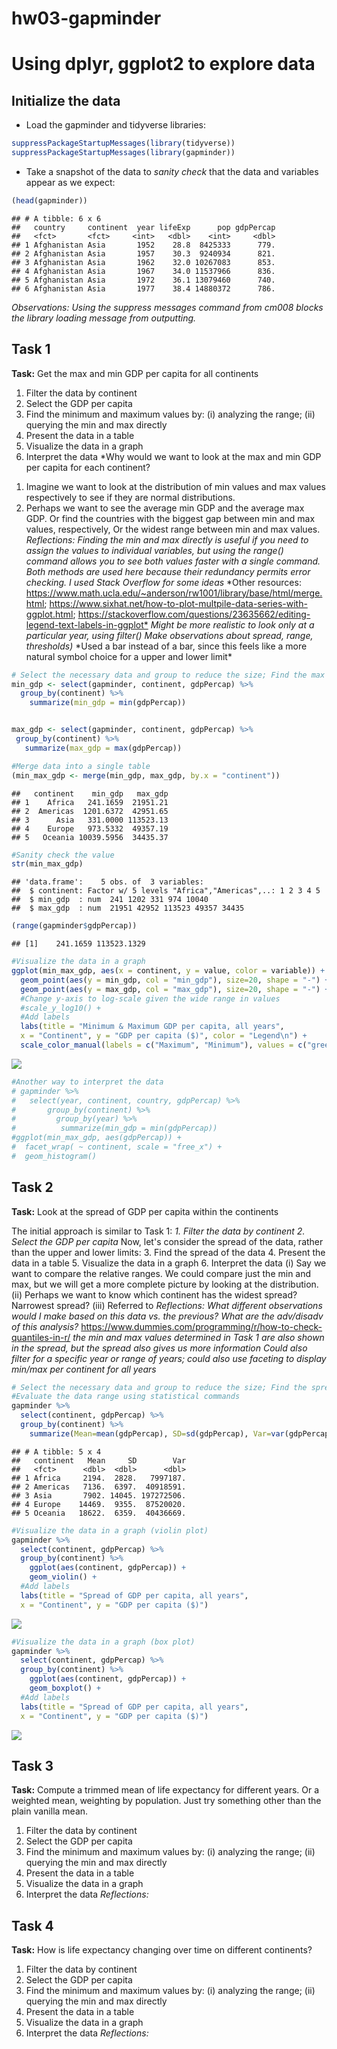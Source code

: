 hw03-gapminder
================

Using dplyr, ggplot2 to explore data
====================================

Initialize the data
-------------------

-   Load the gapminder and tidyverse libraries:

``` r
suppressPackageStartupMessages(library(tidyverse))
suppressPackageStartupMessages(library(gapminder))
```

-   Take a snapshot of the data to *sanity check* that the data and variables appear as we expect:

``` r
(head(gapminder))
```

    ## # A tibble: 6 x 6
    ##   country     continent  year lifeExp      pop gdpPercap
    ##   <fct>       <fct>     <int>   <dbl>    <int>     <dbl>
    ## 1 Afghanistan Asia       1952    28.8  8425333      779.
    ## 2 Afghanistan Asia       1957    30.3  9240934      821.
    ## 3 Afghanistan Asia       1962    32.0 10267083      853.
    ## 4 Afghanistan Asia       1967    34.0 11537966      836.
    ## 5 Afghanistan Asia       1972    36.1 13079460      740.
    ## 6 Afghanistan Asia       1977    38.4 14880372      786.

*Observations:* *Using the suppress messages command from cm008 blocks the library loading message from outputting.*

Task 1
------

**Task:** Get the max and min GDP per capita for all continents

1.  Filter the data by continent
2.  Select the GDP per capita
3.  Find the minimum and maximum values by: (i) analyzing the range; (ii) querying the min and max directly
4.  Present the data in a table
5.  Visualize the data in a graph
6.  Interpret the data \*Why would we want to look at the max and min GDP per capita for each continent?

<!-- -->

1.  Imagine we want to look at the distribution of min values and max values respectively to see if they are normal distributions.
2.  Perhaps we want to see the average min GDP and the average max GDP. Or find the countries with the biggest gap between min and max values, respectively, Or the widest range between min and max values. *Reflections:* *Finding the min and max directly is useful if you need to assign the values to individual variables, but using the range() command allows you to see both values faster with a single command. Both methods are used here because their redundancy permits error checking.* *I used Stack Overflow for some ideas* *Other resources: <https://www.math.ucla.edu/~anderson/rw1001/library/base/html/merge.html>; <https://www.sixhat.net/how-to-plot-multpile-data-series-with-ggplot.html>; <https://stackoverflow.com/questions/23635662/editing-legend-text-labels-in-ggplot*> *Might be more realistic to look only at a particular year, using filter()* *Make observations about spread, range, thresholds)* *Used a bar instead of a bar, since this feels like a more natural symbol choice for a upper and lower limit\*

``` r
# Select the necessary data and group to reduce the size; Find the max and min values per continent
min_gdp <- select(gapminder, continent, gdpPercap) %>% 
  group_by(continent) %>% 
    summarize(min_gdp = min(gdpPercap))


max_gdp <- select(gapminder, continent, gdpPercap) %>%
 group_by(continent) %>%
   summarize(max_gdp = max(gdpPercap))

#Merge data into a single table
(min_max_gdp <- merge(min_gdp, max_gdp, by.x = "continent"))
```

    ##   continent    min_gdp   max_gdp
    ## 1    Africa   241.1659  21951.21
    ## 2  Americas  1201.6372  42951.65
    ## 3      Asia   331.0000 113523.13
    ## 4    Europe   973.5332  49357.19
    ## 5   Oceania 10039.5956  34435.37

``` r
#Sanity check the value
str(min_max_gdp)
```

    ## 'data.frame':    5 obs. of  3 variables:
    ##  $ continent: Factor w/ 5 levels "Africa","Americas",..: 1 2 3 4 5
    ##  $ min_gdp  : num  241 1202 331 974 10040
    ##  $ max_gdp  : num  21951 42952 113523 49357 34435

``` r
(range(gapminder$gdpPercap))
```

    ## [1]    241.1659 113523.1329

``` r
#Visualize the data in a graph
ggplot(min_max_gdp, aes(x = continent, y = value, color = variable)) +
  geom_point(aes(y = min_gdp, col = "min_gdp"), size=20, shape = "-") +
  geom_point(aes(y = max_gdp, col = "max_gdp"), size=20, shape = "-") +
  #Change y-axis to log-scale given the wide range in values
  #scale_y_log10() +
  #Add labels
  labs(title = "Minimum & Maximum GDP per capita, all years",
  x = "Continent", y = "GDP per capita ($)", color = "Legend\n") +
  scale_color_manual(labels = c("Maximum", "Minimum"), values = c("green", "red"))
```

![](hw03-gapminder_files/figure-markdown_github/unnamed-chunk-3-1.png)

``` r
#Another way to interpret the data
# gapminder %>% 
#   select(year, continent, country, gdpPercap) %>% 
#       group_by(continent) %>% 
#         group_by(year) %>% 
#          summarize(min_gdp = min(gdpPercap))
#ggplot(min_max_gdp, aes(gdpPercap)) +
#  facet_wrap( ~ continent, scale = "free_x") +
#  geom_histogram()
```

Task 2
------

**Task:** Look at the spread of GDP per capita within the continents

The initial approach is similar to Task 1: *1. Filter the data by continent* *2. Select the GDP per capita* Now, let's consider the spread of the data, rather than the upper and lower limits: 3. Find the spread of the data 4. Present the data in a table 5. Visualize the data in a graph 6. Interpret the data (i) Say we want to compare the relative ranges. We could compare just the min and max, but we will get a more complete picture by looking at the distribution. (ii) Perhaps we want to know which continent has the widest spread? Narrowest spread? (iii) Referred to *Reflections:* *What different observations would I make based on this data vs. the previous? What are the adv/disadv of this analysis?* <https://www.dummies.com/programming/r/how-to-check-quantiles-in-r/> *the min and max values determined in Task 1 are also shown in the spread, but the spread also gives us more information* *Could also filter for a specific year or range of years; could also use faceting to display min/max per continent for all years*

``` r
# Select the necessary data and group to reduce the size; Find the spread of values per continent
#Evaluate the data range using statistical commands
gapminder %>% 
  select(continent, gdpPercap) %>% 
  group_by(continent) %>% 
    summarize(Mean=mean(gdpPercap), SD=sd(gdpPercap), Var=var(gdpPercap))
```

    ## # A tibble: 5 x 4
    ##   continent   Mean     SD        Var
    ##   <fct>      <dbl>  <dbl>      <dbl>
    ## 1 Africa     2194.  2828.   7997187.
    ## 2 Americas   7136.  6397.  40918591.
    ## 3 Asia       7902. 14045. 197272506.
    ## 4 Europe    14469.  9355.  87520020.
    ## 5 Oceania   18622.  6359.  40436669.

``` r
#Visualize the data in a graph (violin plot)
gapminder %>% 
  select(continent, gdpPercap) %>% 
  group_by(continent) %>% 
    ggplot(aes(continent, gdpPercap)) +
    geom_violin() +
  #Add labels
  labs(title = "Spread of GDP per capita, all years",
  x = "Continent", y = "GDP per capita ($)")
```

![](hw03-gapminder_files/figure-markdown_github/unnamed-chunk-4-1.png)

``` r
#Visualize the data in a graph (box plot)
gapminder %>% 
  select(continent, gdpPercap) %>% 
  group_by(continent) %>% 
    ggplot(aes(continent, gdpPercap)) +
    geom_boxplot() +
  #Add labels
  labs(title = "Spread of GDP per capita, all years",
  x = "Continent", y = "GDP per capita ($)")
```

![](hw03-gapminder_files/figure-markdown_github/unnamed-chunk-4-2.png)

Task 3
------

**Task:** Compute a trimmed mean of life expectancy for different years. Or a weighted mean, weighting by population. Just try something other than the plain vanilla mean.

1.  Filter the data by continent
2.  Select the GDP per capita
3.  Find the minimum and maximum values by: (i) analyzing the range; (ii) querying the min and max directly
4.  Present the data in a table
5.  Visualize the data in a graph
6.  Interpret the data *Reflections:*

Task 4
------

**Task:** How is life expectancy changing over time on different continents?

1.  Filter the data by continent
2.  Select the GDP per capita
3.  Find the minimum and maximum values by: (i) analyzing the range; (ii) querying the min and max directly
4.  Present the data in a table
5.  Visualize the data in a graph
6.  Interpret the data *Reflections:*
